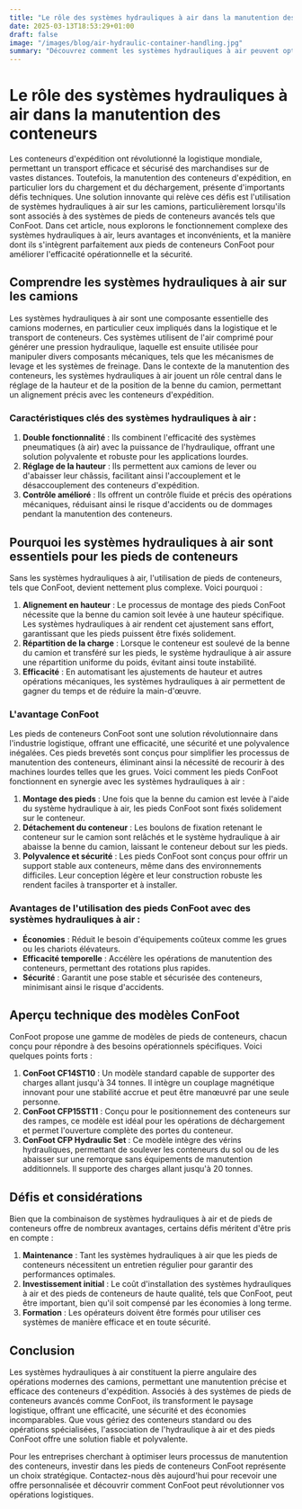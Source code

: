 ```yaml
---
title: "Le rôle des systèmes hydrauliques à air dans la manutention des conteneurs"
date: 2025-03-13T18:53:29+01:00
draft: false
image: "/images/blog/air-hydraulic-container-handling.jpg"
summary: "Découvrez comment les systèmes hydrauliques à air peuvent optimiser la manutention des conteneurs et améliorer l'efficacité des opérations logistiques."
---
```


# Le rôle des systèmes hydrauliques à air dans la manutention des conteneurs

Les conteneurs d'expédition ont révolutionné la logistique mondiale, permettant un transport efficace et sécurisé des marchandises sur de vastes distances. Toutefois, la manutention des conteneurs d'expédition, en particulier lors du chargement et du déchargement, présente d'importants défis techniques. Une solution innovante qui relève ces défis est l'utilisation de systèmes hydrauliques à air sur les camions, particulièrement lorsqu'ils sont associés à des systèmes de pieds de conteneurs avancés tels que ConFoot. Dans cet article, nous explorons le fonctionnement complexe des systèmes hydrauliques à air, leurs avantages et inconvénients, et la manière dont ils s'intègrent parfaitement aux pieds de conteneurs ConFoot pour améliorer l'efficacité opérationnelle et la sécurité.

## Comprendre les systèmes hydrauliques à air sur les camions

Les systèmes hydrauliques à air sont une composante essentielle des camions modernes, en particulier ceux impliqués dans la logistique et le transport de conteneurs. Ces systèmes utilisent de l'air comprimé pour générer une pression hydraulique, laquelle est ensuite utilisée pour manipuler divers composants mécaniques, tels que les mécanismes de levage et les systèmes de freinage. Dans le contexte de la manutention des conteneurs, les systèmes hydrauliques à air jouent un rôle central dans le réglage de la hauteur et de la position de la benne du camion, permettant un alignement précis avec les conteneurs d'expédition.

### Caractéristiques clés des systèmes hydrauliques à air :
1. **Double fonctionnalité** : Ils combinent l'efficacité des systèmes pneumatiques (à air) avec la puissance de l'hydraulique, offrant une solution polyvalente et robuste pour les applications lourdes.
2. **Réglage de la hauteur** : Ils permettent aux camions de lever ou d'abaisser leur châssis, facilitant ainsi l'accouplement et le désaccouplement des conteneurs d'expédition.
3. **Contrôle amélioré** : Ils offrent un contrôle fluide et précis des opérations mécaniques, réduisant ainsi le risque d'accidents ou de dommages pendant la manutention des conteneurs.

## Pourquoi les systèmes hydrauliques à air sont essentiels pour les pieds de conteneurs

Sans les systèmes hydrauliques à air, l'utilisation de pieds de conteneurs, tels que ConFoot, devient nettement plus complexe. Voici pourquoi :

1. **Alignement en hauteur** : Le processus de montage des pieds ConFoot nécessite que la benne du camion soit levée à une hauteur spécifique. Les systèmes hydrauliques à air rendent cet ajustement sans effort, garantissant que les pieds puissent être fixés solidement.
2. **Répartition de la charge** : Lorsque le conteneur est soulevé de la benne du camion et transféré sur les pieds, le système hydraulique à air assure une répartition uniforme du poids, évitant ainsi toute instabilité.
3. **Efficacité** : En automatisant les ajustements de hauteur et autres opérations mécaniques, les systèmes hydrauliques à air permettent de gagner du temps et de réduire la main-d'œuvre.

### L'avantage ConFoot

Les pieds de conteneurs ConFoot sont une solution révolutionnaire dans l'industrie logistique, offrant une efficacité, une sécurité et une polyvalence inégalées. Ces pieds brevetés sont conçus pour simplifier les processus de manutention des conteneurs, éliminant ainsi la nécessité de recourir à des machines lourdes telles que les grues. Voici comment les pieds ConFoot fonctionnent en synergie avec les systèmes hydrauliques à air :

1. **Montage des pieds** : Une fois que la benne du camion est levée à l'aide du système hydraulique à air, les pieds ConFoot sont fixés solidement sur le conteneur.
2. **Détachement du conteneur** : Les boulons de fixation retenant le conteneur sur le camion sont relâchés et le système hydraulique à air abaisse la benne du camion, laissant le conteneur debout sur les pieds.
3. **Polyvalence et sécurité** : Les pieds ConFoot sont conçus pour offrir un support stable aux conteneurs, même dans des environnements difficiles. Leur conception légère et leur construction robuste les rendent faciles à transporter et à installer.

### Avantages de l'utilisation des pieds ConFoot avec des systèmes hydrauliques à air :
- **Économies** : Réduit le besoin d'équipements coûteux comme les grues ou les chariots élévateurs.
- **Efficacité temporelle** : Accélère les opérations de manutention des conteneurs, permettant des rotations plus rapides.
- **Sécurité** : Garantit une pose stable et sécurisée des conteneurs, minimisant ainsi le risque d'accidents.

## Aperçu technique des modèles ConFoot

ConFoot propose une gamme de modèles de pieds de conteneurs, chacun conçu pour répondre à des besoins opérationnels spécifiques. Voici quelques points forts :

1. **ConFoot CF14ST10** : Un modèle standard capable de supporter des charges allant jusqu'à 34 tonnes. Il intègre un couplage magnétique innovant pour une stabilité accrue et peut être manœuvré par une seule personne.
2. **ConFoot CFP15ST11** : Conçu pour le positionnement des conteneurs sur des rampes, ce modèle est idéal pour les opérations de déchargement et permet l'ouverture complète des portes du conteneur.
3. **ConFoot CFP Hydraulic Set** : Ce modèle intègre des vérins hydrauliques, permettant de soulever les conteneurs du sol ou de les abaisser sur une remorque sans équipements de manutention additionnels. Il supporte des charges allant jusqu'à 20 tonnes.

## Défis et considérations

Bien que la combinaison de systèmes hydrauliques à air et de pieds de conteneurs offre de nombreux avantages, certains défis méritent d'être pris en compte :

1. **Maintenance** : Tant les systèmes hydrauliques à air que les pieds de conteneurs nécessitent un entretien régulier pour garantir des performances optimales.
2. **Investissement initial** : Le coût d'installation des systèmes hydrauliques à air et des pieds de conteneurs de haute qualité, tels que ConFoot, peut être important, bien qu'il soit compensé par les économies à long terme.
3. **Formation** : Les opérateurs doivent être formés pour utiliser ces systèmes de manière efficace et en toute sécurité.

## Conclusion

Les systèmes hydrauliques à air constituent la pierre angulaire des opérations modernes des camions, permettant une manutention précise et efficace des conteneurs d'expédition. Associés à des systèmes de pieds de conteneurs avancés comme ConFoot, ils transforment le paysage logistique, offrant une efficacité, une sécurité et des économies incomparables. Que vous gériez des conteneurs standard ou des opérations spécialisées, l'association de l'hydraulique à air et des pieds ConFoot offre une solution fiable et polyvalente.

Pour les entreprises cherchant à optimiser leurs processus de manutention des conteneurs, investir dans les pieds de conteneurs ConFoot représente un choix stratégique. Contactez-nous dès aujourd'hui pour recevoir une offre personnalisée et découvrir comment ConFoot peut révolutionner vos opérations logistiques.